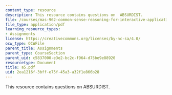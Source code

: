```yaml
---
content_type: resource
description: This resource contains questions on  ABSURDIST.
file: /courses/mas-962-common-sense-reasoning-for-interactive-applications-fall-2006/2ea1216f3bffe75f45a3a32f1e866b28_a5.pdf
file_type: application/pdf
learning_resource_types:
- Assignments
license: https://creativecommons.org/licenses/by-nc-sa/4.0/
ocw_type: OCWFile
parent_title: Assignments
parent_type: CourseSection
parent_uid: c5837000-e3e2-bc2c-f964-d75be9e88920
resourcetype: Document
title: a5.pdf
uid: 2ea1216f-3bff-e75f-45a3-a32f1e866b28
---
```

This resource contains questions on  ABSURDIST.